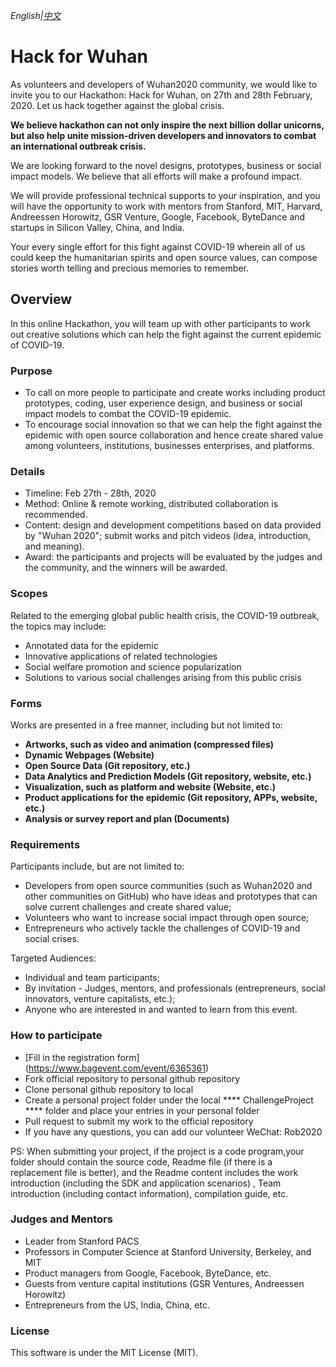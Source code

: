 *English|[中文](README.zh.md)*
# Hack for Wuhan
As volunteers and developers of Wuhan2020 community, we would like to invite you to our Hackathon: Hack for Wuhan, on 27th and 28th February, 2020. Let us hack together against the global crisis.

**We believe hackathon can not only inspire the next billion dollar unicorns, but also help unite mission-driven developers and innovators to combat an international outbreak crisis.**

We are looking forward to the novel designs, prototypes, business or social impact models. We believe that all efforts will make a profound impact.

We will provide professional technical supports to your inspiration, and you will have the opportunity to work with mentors from Stanford, MIT, Harvard, Andreessen Horowitz, GSR Venture, Google, Facebook, ByteDance and startups in Silicon Valley, China, and India.

Your every single effort for this fight against COVID-19 wherein all of us could keep the humanitarian spirits and open source values, can compose stories worth telling and precious memories to remember.  

## Overview
In this online Hackathon, you will team up with other participants to work out creative solutions which can help the fight against the current epidemic of COVID-19.

### Purpose
* To call on more people to participate and create works including product prototypes, coding, user experience design, and business or social impact models to combat the COVID-19 epidemic.
* To encourage social innovation so that we can help the fight against the epidemic with open source collaboration and hence create shared value among volunteers, institutions, businesses enterprises, and platforms.
  
### Details
* Timeline: Feb 27th - 28th, 2020
* Method: Online & remote working, distributed collaboration is recommended.
* Content: design and development competitions based on data provided by "Wuhan 2020"; submit works and pitch videos (idea, introduction, and meaning).
* Award: the participants and projects will be evaluated by the judges and the community, and the winners will be awarded.

### Scopes
Related to the emerging global public health crisis, the COVID-19 outbreak, the topics may include:
* Annotated data for the epidemic
* Innovative applications of related technologies
* Social welfare promotion and science popularization
* Solutions to various social challenges arising from this public crisis
  
### Forms
Works are presented in a free manner, including but not limited to:
* **Artworks, such as video and animation (compressed files)**
* **Dynamic Webpages (Website)**
* **Open Source Data (Git repository, etc.)**
* **Data Analytics and Prediction Models (Git repository, website, etc.)**
* **Visualization, such as platform and website (Website, etc.)**
* **Product applications for the epidemic (Git repository, APPs, website, etc.)**
* **Analysis or survey report and plan (Documents)**

### Requirements
Participants include, but are not limited to:
* Developers from open source communities (such as Wuhan2020 and other communities on GitHub) who have ideas and prototypes that can solve current challenges and create shared value;
* Volunteers who want to increase social impact through open source;
* Entrepreneurs who actively tackle the challenges of COVID-19 and social crises.

Targeted Audiences:
* Individual and team participants;
* By invitation - Judges, mentors, and professionals (entrepreneurs, social innovators, venture capitalists, etc.);
* Anyone who are interested in and wanted to learn from this event.


### How to participate
* [Fill in the registration form] (https://www.bagevent.com/event/6365361)
* Fork official repository to personal github repository
* Clone personal github repository to local 
* Create a personal project folder under the local **** ChallengeProject **** folder and place your entries in your personal folder
* Pull request to submit my work to the official repository
* If you have any questions, you can add our volunteer WeChat: Rob2020

PS: When submitting your project, if the project is a code program,your folder should contain the source code, Readme file (if there is a replacement file is better), and the Readme content includes the work introduction (including the SDK and application scenarios) , Team introduction (including contact information), compilation guide, etc.

### Judges and Mentors
* Leader from Stanford PACS
* Professors in Computer Science at Stanford University, Berkeley, and MIT
* Product managers from Google, Facebook, ByteDance, etc.
* Guests from venture capital institutions (GSR Ventures, Andreessen Horowitz)
* Entrepreneurs from the US, India, China, etc.

### License
This software is under the MIT License (MIT).
